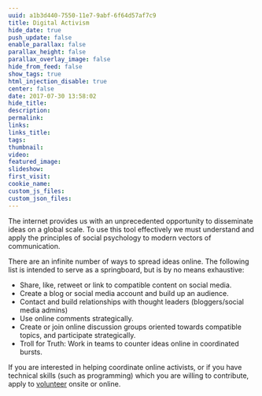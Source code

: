 ```yaml
---
uuid: a1b3d440-7550-11e7-9abf-6f64d57af7c9
title: Digital Activism
hide_date: true
push_update: false
enable_parallax: false
parallax_height: false
parallax_overlay_image: false
hide_from_feed: false
show_tags: true
html_injection_disable: true
center: false
date: 2017-07-30 13:58:02
hide_title:
description:
permalink:
links:
links_title:
tags:
thumbnail:
video:
featured_image:
slideshow:
first_visit:
cookie_name:
custom_js_files:
custom_json_files:
---
```

The internet provides us with an unprecedented opportunity to disseminate ideas on a global scale. To use this tool effectively we must understand and apply the principles of social psychology to modern vectors of communication.

There are an infinite number of ways to spread ideas online. The following list is intended to serve as a springboard, but is by no means exhaustive:

* Share, like, retweet or link to compatible content on social media.
* Create a blog or social media account and build up an audience.
* Contact and build relationships with thought leaders (bloggers/social media admins)
* Use online comments strategically.
* Create or join online discussion groups oriented towards compatible topics, and participate strategically.
* Troll for Truth: Work in teams to counter ideas online in coordinated bursts.

 If you are interested in helping coordinate online activists, or if you have technical skills (such as programming) which you are willing to contribute, apply to [volunteer](/activism/volunteer) onsite or online.
